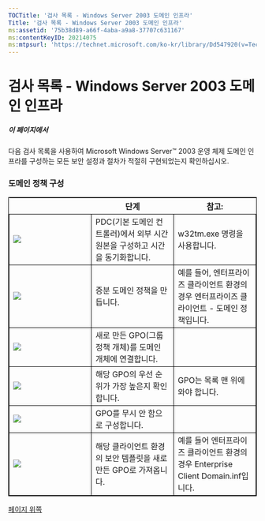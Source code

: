```yaml
---
TOCTitle: '검사 목록 - Windows Server 2003 도메인 인프라'
Title: '검사 목록 - Windows Server 2003 도메인 인프라'
ms:assetid: '75b38d89-a66f-4aba-a9a8-37707c631167'
ms:contentKeyID: 20214075
ms:mtpsurl: 'https://technet.microsoft.com/ko-kr/library/Dd547920(v=TechNet.10)'
---
```


검사 목록 - Windows Server 2003 도메인 인프라
=============================================

##### 이 페이지에서

[](#xsltsection121121120120)[](#xsltsection121121120120)<span id="XSLTsection121121120120"></span>

다음 검사 목록을 사용하여 Microsoft Windows Server™ 2003 운영 체제 도메인 인프라를 구성하는 모든 보안 설정과 절차가 적절히 구현되었는지 확인하십시오.
### 도메인 정책 구성

 
<table style="border:1px solid black;">
<colgroup>
<col width="33%" />
<col width="33%" />
<col width="33%" />
</colgroup>
<thead>
<tr class="header">
<th></th>
<th>단계</th>
<th>참고:</th>
</tr>
</thead>
<tbody>
<tr class="odd">
<td style="border:1px solid black;">
<img src="images/Dd547920.mnp_checkbox(ko-kr,TechNet.10).gif" /></td>
<td style="border:1px solid black;">
PDC(기본 도메인 컨트롤러)에서 외부 시간 원본을 구성하고 시간을 동기화합니다.</td>
<td style="border:1px solid black;">
w32tm.exe 명령을 사용합니다.</td>
</tr>
<tr class="even">
<td style="border:1px solid black;">
<img src="images/Dd547920.mnp_checkbox(ko-kr,TechNet.10).gif" /></td>
<td style="border:1px solid black;">
증분 도메인 정책을 만듭니다.</td>
<td style="border:1px solid black;">
예를 들어, 엔터프라이즈 클라이언트 환경의 경우 엔터프라이즈 클라이언트 - 도메인 정책입니다.</td>
</tr>
<tr class="odd">
<td style="border:1px solid black;">
<img src="images/Dd547920.mnp_checkbox(ko-kr,TechNet.10).gif" /></td>
<td style="border:1px solid black;">
새로 만든 GPO(그룹 정책 개체)를 도메인 개체에 연결합니다.</td>
<td style="border:1px solid black;"></td>
</tr>
<tr class="even">
<td style="border:1px solid black;">
<img src="images/Dd547920.mnp_checkbox(ko-kr,TechNet.10).gif" /></td>
<td style="border:1px solid black;">
해당 GPO의 우선 순위가 가장 높은지 확인합니다.</td>
<td style="border:1px solid black;">
GPO는 목록 맨 위에 와야 합니다.</td>
</tr>
<tr class="odd">
<td style="border:1px solid black;">
<img src="images/Dd547920.mnp_checkbox(ko-kr,TechNet.10).gif" /></td>
<td style="border:1px solid black;">
GPO를 무시 안 함으로 구성합니다.</td>
<td style="border:1px solid black;"></td>
</tr>
<tr class="even">
<td style="border:1px solid black;">
<img src="images/Dd547920.mnp_checkbox(ko-kr,TechNet.10).gif" /></td>
<td style="border:1px solid black;">
해당 클라이언트 환경의 보안 템플릿을 새로 만든 GPO로 가져옵니다.</td>
<td style="border:1px solid black;">
예를 들어 엔터프라이즈 클라이언트 환경의 경우 Enterprise Client Domain.inf입니다.</td>
</tr>
</tbody>
</table>
 

[](#mainsection)[페이지 위쪽](#mainsection)
